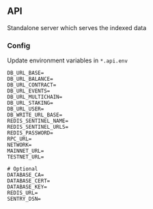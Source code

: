 ## API

Standalone server which serves the indexed data

### Config

Update environment variables in `*.api.env`

```
DB_URL_BASE=
DB_URL_BALANCE=
DB_URL_CONTRACT=
DB_URL_EVENTS=
DB_URL_MULTICHAIN=
DB_URL_STAKING=
DB_URL_USER=
DB_WRITE_URL_BASE=
REDIS_SENTINEL_NAME=
REDIS_SENTINEL_URLS=
REDIS_PASSWORD=
RPC_URL=
NETWORK=
MAINNET_URL=
TESTNET_URL=

# Optional
DATABASE_CA=
DATABASE_CERT=
DATABASE_KEY=
REDIS_URL=
SENTRY_DSN=
```
